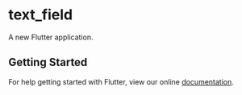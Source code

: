 # text_field

A new Flutter application.

## Getting Started

For help getting started with Flutter, view our online
[documentation](https://flutter.io/).
